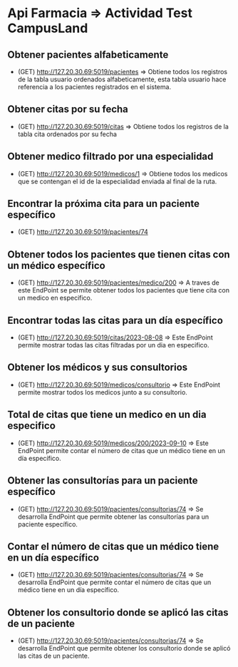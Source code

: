 # Api Farmacia => Actividad Test CampusLand


## Obtener pacientes alfabeticamente 
- (GET) http://127.20.30.69:5019/pacientes => Obtiene todos los registros de la tabla usuario ordenados alfabeticamente, esta tabla usuario hace referencia a los pacientes registrados en el sistema.

## Obtener citas por su fecha 
- (GET) http://127.20.30.69:5019/citas => Obtiene todos los registros de la tabla cita ordenados por su fecha

## Obtener medico filtrado por una especialidad  
- (GET) http://127.20.30.69:5019/medicos/1 => Obtiene todos los medicos que se contengan el id de la especialidad enviada al final de la ruta.

## Encontrar la próxima cita para un paciente específico  
- (GET) http://127.20.30.69:5019/pacientes/74 


## Obtener todos los pacientes que tienen citas con un médico específico
- (GET) http://127.20.30.69:5019/pacientes/medico/200 => A traves de este EndPoint se permite obtener todos los pacientes que tiene cita con un medico en especifico.

## Encontrar todas las citas para un día específico
- (GET) http://127.20.30.69:5019/citas/2023-08-08 => Este EndPoint permite mostrar todas las citas filtradas por un dia en especifico.

## Obtener los médicos y sus consultorios
- (GET) http://127.20.30.69:5019/medicos/consultorio => Este EndPoint permite mostrar todos los medicos junto a su consultorio.

## Total de citas que tiene un medico en un dia especifico
- (GET) http://127.20.30.69:5019/medicos/200/2023-09-10 => Este EndPoint permite contar el número de citas que un médico tiene en un día específico.

## Obtener las consultorías para un paciente específico
- (GET) http://127.20.30.69:5019/pacientes/consultorias/74 => Se desarrolla EndPoint que permite obtener las consultorías para un paciente específico.

## Contar el número de citas que un médico tiene en un día específico
- (GET) http://127.20.30.69:5019/pacientes/consultorias/74 => Se desarrolla EndPoint que permite contar el número de citas que un médico tiene en un día específico.

## Obtener los consultorio donde se aplicó las citas de un paciente
- (GET) http://127.20.30.69:5019/pacientes/consultorias/74 => Se desarrolla EndPoint que permite obtener los consultorio donde se aplicó las citas de un paciente.